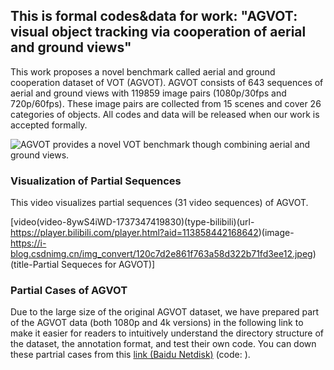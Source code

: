 ## This is formal codes&data for work: "AGVOT: visual object tracking via cooperation of aerial and ground views"

This work proposes a novel benchmark called aerial and ground cooperation dataset of VOT (AGVOT). AGVOT consists of 643 sequences of aerial and ground views with 119859 image pairs (1080p/30fps and 720p/60fps). These image pairs are collected from 15 scenes and cover 26 categories of objects. All codes and data will be released when our work is accepted formally.

![AGVOT provides a novel VOT benchmark though combining aerial and ground views.](https://github.com/user-attachments/assets/09c651ac-4849-4002-bd8b-1429057fe88d)

### Visualization of Partial Sequences
This video visualizes partial sequences (31 video sequences) of AGVOT.

[video(video-8ywS4iWD-1737347419830)(type-bilibili)(url-https://player.bilibili.com/player.html?aid=113858442168642)(image-https://i-blog.csdnimg.cn/img_convert/120c7d2e861f763a58d322b71fd3ee12.jpeg)(title-Partial Sequeces for AGVOT)]

### Partial Cases of AGVOT
Due to the large size of the original AGVOT dataset, we have prepared part of the AGVOT data (both 1080p and 4k versions) in the following link to make it easier for readers to intuitively understand the directory structure of the dataset, the annotation format, and test their own code. You can down these partrial cases from this [link (Baidu Netdisk)](https://pan.baidu.com/s/1gWPjd_5FGqAqT1g9lX4zIA) (code: ).
